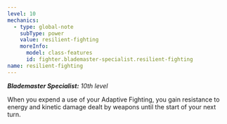 ```yaml
---
level: 10
mechanics:
  - type: global-note
    subType: power
    value: resilient-fighting
    moreInfo:
      model: class-features
      id: fighter.blademaster-specialist.resilient-fighting
name: resilient-fighting
---
```

_**Blademaster Specialist:** 10th level_
When you expend a use of your Adaptive Fighting, you gain resistance to energy and kinetic damage dealt by weapons until the start of your next turn.